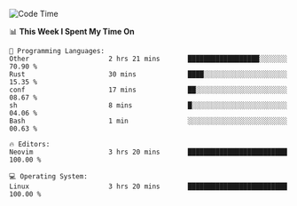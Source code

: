 <!-- [![Top Langs](https://github-readme-stats.vercel.app/api/top-langs/?username=gagahsyuja&theme=dracula&hide_border=true&border_radius=7)](https://github.com/anuraghazra/github-readme-stats) -->

<!--START_SECTION:waka-->
![Code Time](http://img.shields.io/badge/Code%20Time-655%20hrs%202%20mins-blue)

📊 **This Week I Spent My Time On** 

```text
💬 Programming Languages: 
Other                    2 hrs 21 mins       ██████████████████░░░░░░░   70.90 % 
Rust                     30 mins             ████░░░░░░░░░░░░░░░░░░░░░   15.35 % 
conf                     17 mins             ██░░░░░░░░░░░░░░░░░░░░░░░   08.67 % 
sh                       8 mins              █░░░░░░░░░░░░░░░░░░░░░░░░   04.06 % 
Bash                     1 min               ░░░░░░░░░░░░░░░░░░░░░░░░░   00.63 % 

🔥 Editors: 
Neovim                   3 hrs 20 mins       █████████████████████████   100.00 % 

💻 Operating System: 
Linux                    3 hrs 20 mins       █████████████████████████   100.00 % 
```


<!--END_SECTION:waka-->
